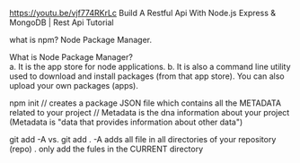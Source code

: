 https://youtu.be/vjf774RKrLc
Build A Restful Api With Node.js Express & MongoDB | Rest Api Tutorial

what is npm? Node Package Manager.

What is Node Package Manager?  
a. It is the app store for node applications.
b. It is also a command line utility used to download and install packages (from that app store). You can also upload your own packages (apps).

npm init 
    // creates a package JSON file which contains all the METADATA related to your project
    // Metadata is the dna information about your project (Metadata is "data that provides information about other data")

 git add -A vs. git add .
    -A adds all file in all directories of your repository (repo)
    . only add the fules in the CURRENT directory
